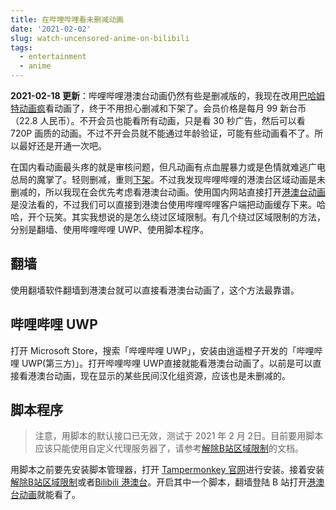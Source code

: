 ```yaml
---
title: 在哔哩哔哩看未删减动画
date: '2021-02-02'
slug: watch-uncensored-anime-on-bilibili
tags:
  - entertainment
  - anime
---
```


<!--more-->

**2021-02-18 更新**：哔哩哔哩港澳台动画仍然有些是删减版的，我现在改用[巴哈姆特动画疯](https://ani.gamer.com.tw/)看动画了，终于不用担心删减和下架了。会员价格是每月 99 新台币（22.8 人民币）。不开会员也能看所有动画，只是看 30 秒广告，然后可以看 720P 画质的动画。不过不开会员就不能通过年龄验证，可能有些动画看不了。所以最好还是开通一次吧。

在国内看动画最头疼的就是审核问题，但凡动画有点血腥暴力或是色情就难逃广电总局的魔掌了。轻则删减，重则[下架](https://zh.wikipedia.org/wiki/2015%E5%B9%B4%E6%97%A5%E6%9C%AC%E5%8A%A8%E7%94%BB%E5%9C%A8%E4%B8%AD%E5%9B%BD%E5%A4%A7%E9%99%86%E4%B8%8B%E6%9E%B6%E4%BA%8B%E4%BB%B6)。不过我发现哔哩哔哩的港澳台区域动画是未删减的，所以我现在会优先考虑看港澳台动画。使用国内网站直接打开[港澳台动画](https://www.bilibili.com/bangumi/play/ss26954)是没法看的，不过我们可以直接到港澳台使用哔哩哔哩客户端把动画缓存下来。哈哈，开个玩笑。其实我想说的是怎么绕过区域限制。有几个绕过区域限制的方法，分别是翻墙、使用哔哩哔哩 UWP、使用脚本程序。

## 翻墙

使用翻墙软件翻墙到港澳台就可以直接看港澳台动画了，这个方法最靠谱。

## 哔哩哔哩 UWP

打开 Microsoft Store，搜索「哔哩哔哩 UWP」，安装由逍遥橙子开发的「哔哩哔哩 UWP(第三方)」。打开哔哩哔哩 UWP直接就能看港澳台动画了。以前是可以直接看港澳台动画，现在显示的某些民间汉化组资源，应该也是未删减的。

## 脚本程序

> 注意，用脚本的默认接口已无效，测试于 2021 年 2 月 2日。目前要用脚本应该只能使用自定义代理服务器了，请参考[解除B站区域限制](https://greasyfork.org/en/scripts/25718-%E8%A7%A3%E9%99%A4b%E7%AB%99%E5%8C%BA%E5%9F%9F%E9%99%90%E5%88%B6)的文档。

用脚本之前要先安装脚本管理器，打开 [Tampermonkey 官网](https://www.tampermonkey.net/)进行安装。接着安装[解除B站区域限制](https://greasyfork.org/en/scripts/25718-%E8%A7%A3%E9%99%A4b%E7%AB%99%E5%8C%BA%E5%9F%9F%E9%99%90%E5%88%B6)或者[Bilibili 港澳台](https://greasyfork.org/en/scripts/375881-bilibili-%E6%B8%AF%E6%BE%B3%E5%8F%B0)。开启其中一个脚本，翻墙登陆 B 站打开[港澳台动画](https://www.bilibili.com/bangumi/media/md25832466/)就能看了。
